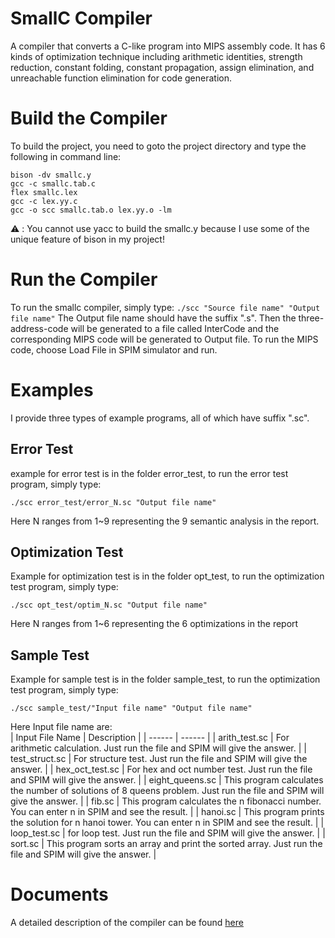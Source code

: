 # SmallC Compiler
A compiler that converts a C-like program into MIPS assembly code. It has 6 kinds of optimization technique including arithmetic identities, strength reduction, constant folding, constant propagation, assign elimination, and unreachable function elimination for code generation.
# Build the Compiler
To build the project, you need to goto the project directory and type the following in command line:
```
bison -dv smallc.y
gcc -c smallc.tab.c
flex smallc.lex
gcc -c lex.yy.c
gcc -o scc smallc.tab.o lex.yy.o -lm
```
:warning: : You cannot use yacc to build the smallc.y because I use some of the unique feature of bison in my project!
# Run the Compiler
To run the smallc compiler, simply type:
`./scc "Source file name" "Output file name"`
The Output file name should have the suffix ".s". Then the three-address-code will be generated to a file called InterCode and the corresponding MIPS code will be generated to Output file.
To run the MIPS code, choose Load File in SPIM simulator and run.

# Examples
I provide three types of example programs, all of which have suffix ".sc".
## Error Test
example for error test is in the folder error_test, to run the error test program, simply type:
```
./scc error_test/error_N.sc "Output file name"
```
Here N ranges from 1~9 representing the 9 semantic analysis in the report.

## Optimization Test
Example for optimization test is in the folder opt_test, to run the optimization test program, simply type:
```
./scc opt_test/optim_N.sc "Output file name"
```
Here N ranges from 1~6 representing the 6 optimizations in the report

## Sample Test
Example for sample test is in the folder sample_test, to run the optimization test program, simply type:
```
./scc sample_test/"Input file name" "Output file name"
```
Here Input file name are:  
| Input File Name | Description |
| ------ | ------ |
| arith_test.sc | For arithmetic calculation. Just run the file and SPIM will give the answer. |
| test_struct.sc | For structure test. Just run the file and SPIM will give the answer. |
| hex_oct_test.sc | For hex and oct number test. Just run the file and SPIM will give the answer. |
| eight_queens.sc | This program calculates the number of solutions of 8 queens problem. Just run the file and SPIM will give the answer. |
| fib.sc | This program calculates the n fibonacci number. You can enter n in SPIM and see the result. |
| hanoi.sc | This program prints the solution for n hanoi tower. You can enter n in SPIM and see the result. |
| loop_test.sc | for loop test. Just run the file and SPIM will give the answer. |
| sort.sc | This program sorts an array and print the sorted array. Just run the file and SPIM will give the answer. |

# Documents
A detailed description of the compiler can be found [here](https://github.com/chyacinth/small-C-Compiler/blob/master/project_report.pdf)